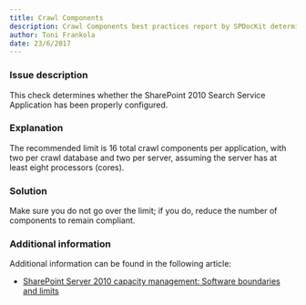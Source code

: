 ```yaml
---
title: Crawl Components
description: Crawl Components best practices report by SPDocKit determines whether the SharePoint 2010 Search Service Application has been properly configured.  
author: Toni Frankola
date: 23/6/2017
---
```

### Issue description
This check determines whether the SharePoint 2010 Search Service Application has been properly configured.  
### Explanation
The recommended limit is 16 total crawl components per application, with two per crawl database and two per server, assuming the server has at least eight processors (cores).
### Solution
Make sure you do not go over the limit; if you do, reduce the number of components to remain compliant.
### Additional information 
Additional information can be found in the following article:
* [SharePoint Server 2010 capacity management: Software boundaries and limits](https://technet.microsoft.com/en-us/library/cc262787(v=office.14).aspx)